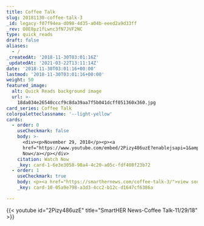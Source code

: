 ```yaml
---
title: Coffee Talk
slug: 20181130-coffee-talk-3
_id: legacy-f07f94ea-d098-4d35-a04b-eeed2a9d33ff
_rev: O8E8pz1fLwnc3fN7JVF2NC
type: quick_reads
draft: false
aliases:
  - /
_createdAt: '2018-11-30T03:01:16Z'
_updatedAt: '2021-03-22T13:11:14Z'
date: '2018-11-30T03:01:16+00:00'
lastmod: '2018-11-30T03:01:16+00:00'
weight: 50
featured_image:
  alt: Quick Reads background image
  url: >-
    18da034e26540cccf9c8da39aa7f5b041dcff051360x360.jpg
card_series: Coffee Talk
colorpaletteclassname: '--light-yellow'
cards:
  - order: 0
    useCheckmark: false
    body: >-
      <div><p>November 29, 2018</p><p><a
      href="https://www.youtube.com/embed/2Pizy486uzE?enablejsapi=1&amp;autoplay=1&amp;rel=0">Watch
      Now</a></p></div>
    citation: Watch Now
    _key: card-1-6e3e3058-98a4-4c20-a05c-fdf408f23b72
  - order: 1
    useCheckmark: true
    body: <p><a href="https://smarthernews.com/coffee-talk-3/">view sources</a></p>
    _key: card-10-05a9e798-a3d3-4cc2-b12c-d1647cf6386a

---
```

{{< youtube id="2Pizy486uzE" title="SmartHER News-Coffee Talk-11/29/18" >}}
